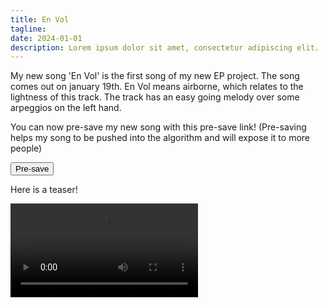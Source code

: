 ```yaml
---
title: En Vol
tagline: 
date: 2024-01-01
description: Lorem ipsum dolor sit amet, consectetur adipiscing elit.
---
```


My new song 'En Vol' is the first song of my new EP project. The song comes out on january 19th. En Vol means airborne, which relates to the lightness of this track. The track has an easy going melody over some arpeggios on the left hand.  
  
You can now pre-save my new song with this pre-save link! (Pre-saving helps my song to be pushed into the algorithm and will expose it to more people)


<a href="https://distrokid.com/hyperfollow/christiaanbloo/en-vol-2">
    <button>Pre-save</button>
</a>

Here is a teaser!

<video controls>
    <source src="./en-vol-teaser-horizontal.mp4" type="video/mp4" />
</video>
